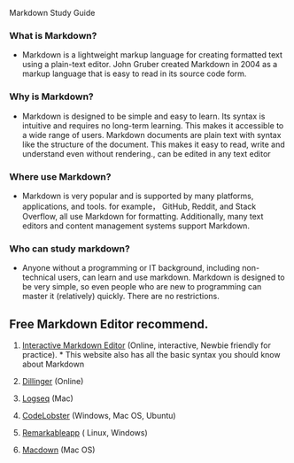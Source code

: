 Markdown Study Guide

### What is Markdown? 
* Markdown is a lightweight markup language for creating formatted text using a plain-text editor. John Gruber created Markdown in 2004 as a markup language that is easy to read in its source code form.

### Why is Markdown?
* Markdown is designed to be simple and easy to learn. Its syntax is intuitive and requires no long-term learning. This makes it accessible to a wide range of users. Markdown documents are plain text with syntax like the structure of the document. This makes it easy to read, write and understand even without rendering., can be edited in any text editor

### Where use Markdown?
* Markdown is very popular and is supported by many platforms, applications, and tools. for example， GitHub, Reddit, and Stack Overflow, all use Markdown for formatting. Additionally, many text editors and content management systems support Markdown.

### Who can study markdown?
* Anyone without a programming or IT background, including non-technical users, can learn and use markdown. Markdown is designed to be very simple, so even people who are new to programming can master it (relatively) quickly. There are no restrictions.

## Free Markdown Editor recommend.

1. [Interactive Markdown Editor]( https://blog.webdevsimplified.com/2023-06/markdown-crash-course/#interactive-markdown-editor)  (Online, interactive, Newbie friendly for practice). 
             * This website also has all the basic syntax you should know about Markdown

2. [Dillinger](https://dillinger.io/) (Online)

3. [Logseq](https://logseq.com/) (Mac)

4. [CodeLobster](https://www.codelobster.com/download.html)
 (Windows, Mac OS, Ubuntu)

5. [Remarkableapp](https://remarkableapp.github.io/) ( Linux, Windows)

6. [Macdown](https://macdown.uranusjr.com/) (Mac OS)

